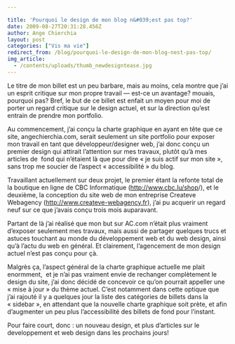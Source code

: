 ```yaml
---

title: 'Pourquoi le design de mon blog n&#039;est pas top?'
date: 2009-08-27T20:31:28.456Z
author: Ange Chierchia
layout: post
categories: ["Vis ma vie"]
redirect_from: /blog/pourquoi-le-design-de-mon-blog-nest-pas-top/
img_article:
  - /contents/uploads/thumb_newdesigntease.jpg
---
```

Le titre de mon billet est un peu barbare, mais au moins, cela montre que j&rsquo;ai un esprit critique sur mon propre travail &#8212; est-ce un avantage? mouais, pourquoi pas? Bref, le but de ce billet est enfait un moyen pour moi de porter un regard critique sur le design actuel, et sur la direction qu&rsquo;est entrain de prendre mon portfolio.<!--more-->

Au commencement, j&rsquo;ai conçu la charte graphique en ayant en tête que ce site, angechierchia.com, serait seulement un site portfolio pour exposer mon travail en tant que développeur/designer web, j&rsquo;ai donc conçu un premier design qui attirait l&rsquo;attention sur mes travaux, plutôt qu&rsquo;à mes articles de  fond qui n&rsquo;étaient là que pour dire &laquo;&nbsp;je suis actif sur mon site&nbsp;&raquo;, sans trop me soucier de l&rsquo;aspect &laquo;&nbsp;accessibilité&nbsp;&raquo; du blog.

Travaillant actuellement sur deux projet, le premier étant la refonte total de la boutique en ligne de CBC Informatique (<a title="Shop online CBC Inforomatique" href="http://www.cbc.lu/shop" target="_blank">http://www.cbc.lu/shop</a>/), et le deuxième, la conception du site web de mon entreprise Createve Webagency (<a title="Createve Webagency - Création de site Internet en Lorraine" href="http://www.createve-webagency.fr" target="_blank">http://www.createve-webagency.fr</a>), j&rsquo;ai pu acquerir un regard neuf sur ce que j&rsquo;avais conçu trois mois auparavant.

Partant de là j&rsquo;ai réalisé que mon but sur AC.com n&rsquo;était plus vraiment d&rsquo;exposer seulement mes travaux, mais aussi de partager quelques trucs et astuces touchant au monde du développement web et du web design, ainsi qu&rsquo;à l&rsquo;actu du web en général. Et clairement, l&rsquo;agencement de mon design actuel n&rsquo;est pas conçu pour çà.

Malgrès ça, l&rsquo;aspect général de la charte graphique actuelle me plait enormment,  et je n&rsquo;ai pas vraiment envie de rechanger complètement le design du site, j&rsquo;ai donc décidé de concevoir ce qu&rsquo;on pourrait appeller une &laquo;&nbsp;mise à jour&nbsp;&raquo; du thème actuel. C&rsquo;est notamment dans cette optique que j&rsquo;ai rajouté il y a quelques jour la liste des catégories de billets dans la &laquo;&nbsp;sidebar&nbsp;&raquo;, en attendant que la nouvelle charte graphique soit prète, et afin d&rsquo;augmenter un peu plus l&rsquo;accessibilité des billets de fond pour l&rsquo;instant.

Pour faire court, donc : un nouveau design, et plus d&rsquo;articles sur le developpement et web design dans les prochains jours!